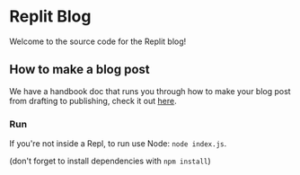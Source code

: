 # Replit Blog

Welcome to the source code for the Replit blog! 

## How to make a blog post

We have a handbook doc that runs you through how to make your blog post from drafting to publishing, check it out [here](https://replit.com/@util/handbook#marketing/blog.md).

### Run

If you're not inside a Repl, to run use Node: `node index.js`.

(don't forget to install dependencies with `npm install`)